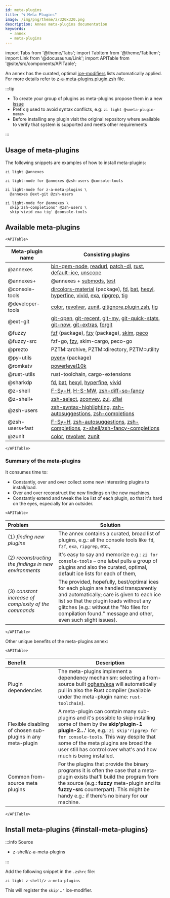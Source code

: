 ```yaml
---
id: meta-plugins
title: "🌀 Meta Plugins"
image: /img/png/theme/z/320x320.png
description: Annex meta-plugins documentation
keywords:
  - annex
  - meta-plugins
---
```


<!-- @format -->

import Tabs from '@theme/Tabs'; import TabItem from '@theme/TabItem'; import Link from '@docusaurus/Link'; import APITable from '@site/src/components/APITable';

An annex has the curated, optimal [ice-modifiers][] lists automatically applied. For more details refer to [z-a-meta-plugins.plugin.zsh][] file.

:::tip

- To create your group of plugins as meta-plugins propose them in a new [issue][issues/new]
- Prefix `@` used to avoid syntax conflicts, e.g: `zi light @<meta-plugin-name>`
- Before installing any plugin visit the original repository where available to verify that system is supported and meets other requirements

:::

## Usage of meta-plugins

The following snippets are examples of how to install meta-plugins:

```shell
zi light @annexes
```

```shell
zi light-mode for @annexes @zsh-users @console-tools
```

```shell showLineNumbers
zi light-mode for z-a-meta-plugins \
  @annexes @ext-git @zsh-users
```

```shell showLineNumbers
zi light-mode for @annexes \
  skip'zsh-completions' @zsh-users \
  skip'vivid exa tig' @console-tools
```

## Available meta-plugins

```mdx-code-block
<APITable>
```

| Meta-plugin name | Consisting plugins                                                                                                    |
| ---------------- | --------------------------------------------------------------------------------------------------------------------- |
| @annexes         | [bin-gem-node][], [readurl][], [patch-dl][], [rust][], [default-ice][], [unscope][]                                   |
| @annexes+        | @annexes + [submods][], [test][]                                                                                      |
| @console-tools   | [dircolors-material][] (package), [fd][], [bat][], [hexyl][], [hyperfine][], [vivid][], [exa][], [ripgrep][], [tig][] |
| @developer-tools | [color][], [revolver][], [zunit][], [gitignore.plugin.zsh][], [tig][]                                                 |
| @ext-git         | [git-open][], [git-recent][], [git-my][], [git-quick-stats][], [git-now][], [git-extras][], [forgit][]                |
| @fuzzy           | [fzf][] (package), [fzy][] (package), [skim][], [peco][]                                                              |
| @fuzzy-src       | fzf-go, [fzy][], skim-cargo, peco-go                                                                                  |
| @prezto          | PZTM::archive, PZTM::directory, PZTM::utility                                                                         |
| @py-utils        | [pyenv][] (package)                                                                                                   |
| @romkatv         | [powerlevel10k][]                                                                                                     |
| @rust-utils      | rust-toolchain, cargo-extensions                                                                                      |
| @sharkdp         | [fd][], [bat][], [hexyl][], [hyperfine][], [vivid][]                                                                  |
| @z-shell         | [F-Sy-H][], [H-S-MW][], [zsh-diff-so-fancy][]                                                                         |
| @z-shell+        | [zsh-select][], [zconvey][], [zui][], [zflai][]                                                                       |
| @zsh-users       | [zsh-syntax-highlighting][], [zsh-autosuggestions][], [zsh-completions][]                                             |
| @zsh-users+fast  | [F-Sy-H][], [zsh-autosuggestions][], [zsh-completions][], [z-shell/zsh-fancy-completions][]                           |
| @zunit           | [color][], [revolver][], [zunit][]                                                                                    |

```mdx-code-block
</APITable>
```

### Summary of the meta-plugins

It consumes time to:

- Constantly, over and over collect some new interesting plugins to install/load.
- Over and over reconstruct the new findings on the new machines.
- Constantly extend and tweak the ice list of each plugin, so that it's hard on the eyes, especially for an outsider.

```mdx-code-block
<APITable>
```

| Problem                                               | Solution                                                                                                                                                                                                                                                                               |
| :---------------------------------------------------- | -------------------------------------------------------------------------------------------------------------------------------------------------------------------------------------------------------------------------------------------------------------------------------------- |
| (1) _finding new plugins_                             | The annex contains a curated, broad list of plugins, e.g.: all the console tools like `fd`, `fzf`, `exa`, `ripgrep`, etc.,                                                                                                                                                             |
| (2) _reconstructing the findings in new environments_ | It's easy to say and memorize e.g.: `zi for console-tools` – one label pulls a group of plugins and also the curated, optimal, default ice lists for each of them,                                                                                                                     |
| (3) _constant increase of complexity of the commands_ | The provided, hopefully, best/optimal ices for each plugin are handled transparently and automatically; care is given to each ice list so that the plugin loads without any glitches (e.g.: without the "No files for compilation found." message and other, even such slight issues). |

```mdx-code-block
</APITable>
```

Other unique benefits of the meta-plugins annex:

```mdx-code-block
<APITable>
```

| Benefit                                                     | Description                                                                                                                                                                                                                                                                                                           |
| :---------------------------------------------------------- | --------------------------------------------------------------------------------------------------------------------------------------------------------------------------------------------------------------------------------------------------------------------------------------------------------------------- |
| Plugin dependencies                                         | The meta-plugins implement a dependency mechanism: selecting a from-source built [ogham/exa][exa] will automatically pull in also the Rust compiler (available under the meta-plugin name: `rust-toolchain`).                                                                                                         |
| Flexible disabling of chosen sub-plugins in any meta-plugin | A meta-plugin can contain many sub-plugins and it's possible to skip installing some of them by the **skip'plugin-1 plugin-2…'** ice, e.g.: `zi skip'ripgrep fd' for console-tools`. This way despite that some of the meta plugins are broad the user still has control over what's and how much is being installed. |
| Common from-source meta plugins                             | For the plugins that provide the binary programs it is often the case that a meta-plugin exists that'll build the program from the source (e.g.: **fuzzy** meta-plugin and its **fuzzy-src** counterpart). This might be handy e.g.: if there's no binary for our machine.                                            |

```mdx-code-block
</APITable>
```

## Install meta-plugins {#install-meta-plugins}

:::info Source

- <Link className="github-link" href="https://github.com/z-shell/z-a-meta-plugins">z-shell/z-a-meta-plugins</Link>

:::

<Tabs>
  <TabItem value="default" label="Default" default>

Add the following snippet in the `.zshrc` file:

```shell
zi light z-shell/z-a-meta-plugins
```

  </TabItem>
</Tabs>

This will register the `skip'…'` ice-modifier.

<!-- end-of-file -->
<!-- links -->

[ice-modifiers]: /docs/guides/syntax/ice-modifiers

<!-- external -->

[bat]: https://github.com/sharkdp/bat
[bin-gem-node]: https://github.com/z-shell/z-a-bin-gem-node
[color]: https://github.com/zdharma/color
[default-ice]: https://github.com/z-shell/z-a-default-ice
[dircolors-material]: https://github.com/z-shell/dircolors-material
[exa]: https://github.com/ogham/exa
[f-sy-h]: https://github.com/z-shell/F-Sy-H
[fd]: https://github.com/sharkdp/fd
[forgit]: https://github.com/wfxr/forgit
[fzf]: https://github.com/z-shell/fzf
[fzy]: https://github.com/z-shell/fzy
[git-extras]: https://github.com/tj/git-extras
[git-my]: https://github.com/davidosomething/git-my
[git-now]: https://github.com/iwata/git-now
[git-open]: https://github.com/paulirish/git-open
[git-quick-stats]: https://github.com/arzzen/git-quick-stats
[git-recent]: https://github.com/paulirish/git-recent
[gitignore.plugin.zsh]: https://github.com/voronkovich/gitignore.plugin.zsh
[h-s-mw]: https://github.com/z-shell/H-S-MW
[hexyl]: https://github.com/sharkdp/hexyl
[hyperfine]: https://github.com/sharkdp/hyperfine
[issues/new]: https://github.com/z-shell/z-a-meta-plugins/issues/new
[patch-dl]: https://github.com/z-shell/z-a-patch-dl
[peco]: https://github.com/peco/peco
[powerlevel10k]: https://github.com/romkatv/powerlevel10k
[pyenv]: https://github.com/z-shell/pyenv
[readurl]: https://github.com/z-shell/z-a-readurl
[revolver]: https://github.com/zdharma/revolver
[ripgrep]: https://github.com/BurntSushi/ripgrep
[rust]: https://github.com/z-shell/z-a-rust
[skim]: https://github.com/lotabout/skim
[submods]: https://github.com/z-shell/z-a-submods
[test]: https://github.com/z-shell/z-a-test
[tig]: https://github.com/jonas/tig
[unscope]: https://github.com/z-shell/z-a-unscope
[vivid]: https://github.com/sharkdp/vivid
[z-a-meta-plugins.plugin.zsh]: https://github.com/z-shell/z-a-meta-plugins/blob/main/z-a-meta-plugins.plugin.zsh
[zconvey]: https://github.com/z-shell/zconvey
[zflai]: https://github.com/z-shell/zflai
[zsh-autosuggestions]: https://github.com/zsh-users/zsh-autosuggestions
[zsh-completions]: https://github.com/zsh-users/zsh-completions
[zsh-diff-so-fancy]: https://github.com/z-shell/zsh-diff-so-fancy
[zsh-select]: https://github.com/z-shell/zsh-select
[zsh-syntax-highlighting]: https://github.com/zsh-users/zsh-syntax-highlighting
[zui]: https://github.com/z-shell/zui
[zunit]: https://github.com/zdharma/zunit
[z-shell/zsh-fancy-completions]: https://github.com/z-shell/zsh-fancy-completions
